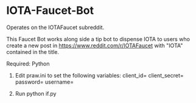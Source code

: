 # IOTA-Faucet-Bot
Operates on the IOTAFaucet subreddit.

This Faucet Bot works along side a tip bot to dispense IOTA to users who create a new post in https://www.reddit.com/r/IOTAFaucet with "IOTA" contained in the title.

Required:
Python

1) Edit praw.ini to set the following variables:
client_id=
client_secret=
password=
username=

2) Run python if.py
